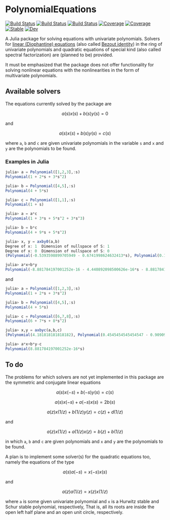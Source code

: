 # PolynomialEquations

[![Build Status](https://github.com/hurak/PolynomialEquations.jl/workflows/CI/badge.svg)](https://github.com/hurak/PolynomialEquations.jl/actions)
[![Build Status](https://travis-ci.com/hurak/PolynomialEquations.jl.svg?branch=master)](https://travis-ci.com/hurak/PolynomialEquations.jl)
[![Build Status](https://ci.appveyor.com/api/projects/status/github/hurak/PolynomialEquations.jl?svg=true)](https://ci.appveyor.com/project/hurak/PolynomialEquations-jl)
[![Coverage](https://codecov.io/gh/hurak/PolynomialEquations.jl/branch/master/graph/badge.svg)](https://codecov.io/gh/hurak/PolynomialEquations.jl)
[![Coverage](https://coveralls.io/repos/github/hurak/PolynomialEquations.jl/badge.svg?branch=master)](https://coveralls.io/github/hurak/PolynomialEquations.jl?branch=master)
[![Stable](https://img.shields.io/badge/docs-stable-blue.svg)](https://hurak.github.io/PolynomialEquations.jl/stable)
[![Dev](https://img.shields.io/badge/docs-dev-blue.svg)](https://hurak.github.io/PolynomialEquations.jl/dev)

A Julia package for solving equations with univariate polynomials. Solvers for [linear (Diophantine) equations](https://en.wikipedia.org/wiki/Diophantine_equation#Linear_Diophantine_equations) (also called [Bezout identity](https://en.wikipedia.org/wiki/B%C3%A9zout%27s_identity)) in the ring of univariate polynomials and quadratic equations of special kind (also called spectral factorization) are (planned to be) provided.

It must be emphasized that the package does not offer functionality for solving nonlinear equations with the nonlinearities in the form of multivariate polynomials.

## Available solvers

The equations currently solved by the package are

```math
\begin{equation}
a(s)x(s)+b(s)y(s) = 0
\end{equation}
```
and

```math
\begin{equation}
a(s)x(s)+b(s)y(s) = c(s)
\end{equation}
```
where `a`, `b` and `c` are given univariate polynomials in the variable `s` and `x` and `y` are the polynomials to be found.

### Examples in Julia

```julia
julia> a = Polynomial([1,2,3],:s)
Polynomial(1 + 2*s + 3*s^2)

julia> b = Polynomial([4,5],:s)
Polynomial(4 + 5*s)

julia> c = Polynomial([1,1],:s)
Polynomial(1 + s)

julia> a = a*c
Polynomial(1 + 3*s + 5*s^2 + 3*s^3)

julia> b = b*c
Polynomial(4 + 9*s + 5*s^2)

julia> x, y = axby0(a,b)
Degree of x: 1  Dimension of nullspace of S: 1
Degree of x: 0  Dimension of nullspace of S: 0
(Polynomial(-0.5393598899705949 - 0.6741998624632413*s), Polynomial(0.1348399724926485 + 0.2696799449852973*s + 0.4045199174779448*s^2))

julia> a*x+b*y
Polynomial(-8.881784197001252e-16 - 4.440892098500626e-16*s - 8.881784197001252e-16*s^2 - 8.881784197001252e-16*s^3)
```

and

```julia
julia> a = Polynomial([1,2,3],:s)
Polynomial(1 + 2*s + 3*s^2)

julia> b = Polynomial([4,5],:s)
Polynomial(4 + 5*s)

julia> c = Polynomial([6,7,8],:s)
Polynomial(6 + 7*s + 8*s^2)

julia> x,y = axbyc(a,b,c)
(Polynomial(4.181818181818182), Polynomial(0.4545454545454547 - 0.909090909090909*s))

julia> a*x+b*y-c
Polynomial(8.881784197001252e-16*s)
```

## To do

The problems for which solvers are not yet implemented in this package are the symmetric and conjugate linear equations

```math
a(s)x(-s)+b(-s)y(s) = c(s)
```

```math
a(s)x(-s)+a(-s)x(s) = 2b(s)
```
```math
a(z)x(1/z)+b(1/z)y(z) = c(z)+d(1/z)
```
and

```math
a(z)x(1/z)+a(1/z)x(z) = b(z)+b(1/z)
```
in which `a`, `b` and `c` are given polynomials and `x` and `y` are the polynomials to be found.

A plan is to implement some solver(s) for the quadratic equations too, namely the equations of the type

```math
a(s)a(-s) = x(-s)x(s)
```
and

```math
a(z)a(1/z) = x(z)x(1/z)
```
where `a` is some given univariate polynomial and `x` is a Hurwitz stable and Schur stable polynomial, respectively, That is, all its roots are inside the open left half plane and an open unit circle, respectively.
